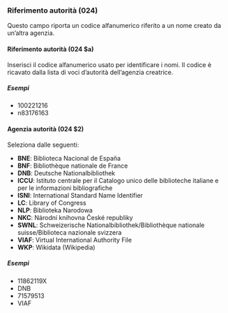 ### Riferimento autorità (024)
Questo campo riporta un codice alfanumerico riferito a un nome creato da un’altra agenzia.

#### Riferimento autorità (024 $a)
Inserisci il codice alfanumerico usato per identificare i nomi. Il codice è ricavato dalla lista di voci d’autorità dell’agenzia creatrice.

##### Esempi  
- 100221216  
- n83176163

#### Agenzia autorità (024 $2)
Seleziona dalle seguenti:
- **BNE**: Biblioteca Nacional de España
- **BNF**: Bibliothèque nationale de France
- **DNB**: Deutsche Nationalbibliothek
- **ICCU**: Istituto centrale per il Catalogo unico delle biblioteche italiane e per le informazioni bibliografiche
- **ISNI**: International Standard Name Identifier
- **LC**: Library of Congress
- **NLP**: Biblioteka Narodowa
- **NKC**: Národní knihovna České republiky
- **SWNL**: Schweizerische Nationalbibliothek/Bibliothèque nationale suisse/Biblioteca nazionale svizzera
- **VIAF**: Virtual International Authority File
- **WKP**: Wikidata (Wikipedia)

##### Esempi
- 11862119X
- DNB
- 71579513
- VIAF
